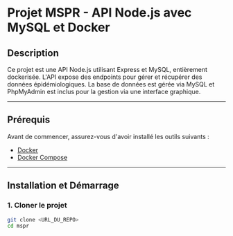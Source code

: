 # Projet MSPR - API Node.js avec MySQL et Docker

## Description
Ce projet est une API Node.js utilisant Express et MySQL, entièrement dockerisée. L'API expose des endpoints pour gérer et récupérer des données épidémiologiques. La base de données est gérée via MySQL et PhpMyAdmin est inclus pour la gestion via une interface graphique.

---

## Prérequis
Avant de commencer, assurez-vous d'avoir installé les outils suivants :

- [Docker](https://docs.docker.com/get-docker/)
- [Docker Compose](https://docs.docker.com/compose/install/)

---

## Installation et Démarrage
### 1. Cloner le projet
```bash
git clone <URL_DU_REPO>
cd mspr
